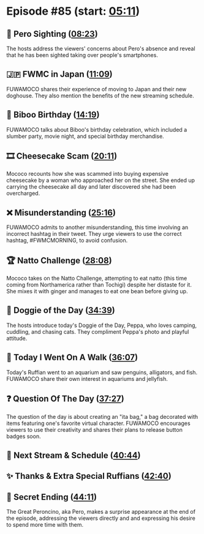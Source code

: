 # Episode #85 (start: [05:11](https://youtu.be/3vjDKAjuN90?t=05m11s))

## 👀 Pero Sighting ([08:23](https://youtu.be/3vjDKAjuN90?t=08m23s))

The hosts address the viewers' concerns about Pero's absence and reveal that he has been sighted taking over people's smartphones.

## 🇯🇵 FWMC in Japan ([11:09](https://youtu.be/3vjDKAjuN90?t=11m09s))

FUWAMOCO shares their experience of moving to Japan and their new doghouse. They also mention the benefits of the new streaming schedule.

## 🎂 Biboo Birthday ([14:19](https://youtu.be/3vjDKAjuN90?t=14m19s))

FUWAMOCO talks about Biboo's birthday celebration, which included a slumber party, movie night, and special birthday merchandise.

## 🎞️ Cheesecake Scam ([20:11](https://youtu.be/3vjDKAjuN90?t=20m11s))

Mococo recounts how she was scammed into buying expensive cheesecake by a woman who approached her on the street. She ended up carrying the cheesecake all day and later discovered she had been overcharged.

## ❌ Misunderstanding ([25:16](https://youtu.be/3vjDKAjuN90?t=25m16s))

FUWAMOCO admits to another misunderstanding, this time involving an incorrect hashtag in their tweet. They urge viewers to use the correct hashtag, #FWMCMORNING, to avoid confusion.

## 🏆 Natto Challenge ([28:08](https://youtu.be/3vjDKAjuN90?t=28m08s))

Mococo takes on the Natto Challenge, attempting to eat natto (this time coming from Northamerica rather than Tochigi) despite her distaste for it. She mixes it with ginger and manages to eat one bean before giving up.

## 🐶 Doggie of the Day ([34:39](https://youtu.be/3vjDKAjuN90?t=34m39s))

The hosts introduce today's Doggie of the Day, Peppa, who loves camping, cuddling, and chasing cats. They compliment Peppa's photo and playful attitude.

## 🚶 Today I Went On A Walk ([36:07](https://youtu.be/3vjDKAjuN90?t=36m07s))

Today's Ruffian went to an aquarium and saw penguins, alligators, and fish. FUWAMOCO share their own interest in aquariums and jellyfish.

## ❓ Question Of The Day ([37:27](https://youtu.be/3vjDKAjuN90?t=37m27s))

The question of the day is about creating an "ita bag," a bag decorated with items featuring one's favorite virtual character. FUWAMOCO encourages viewers to use their creativity and shares their plans to release button badges soon.

## 📅 Next Stream & Schedule ([40:44](https://youtu.be/3vjDKAjuN90?t=40m44s))

## ✨ Thanks & Extra Special Ruffians ([42:40](https://youtu.be/3vjDKAjuN90?t=42m40s))

## 🤫 Secret Ending ([44:11](https://youtu.be/3vjDKAjuN90?t=44m11s))

The Great Peroncino, aka Pero, makes a surprise appearance at the end of the episode, addressing the viewers directly and and expressing his desire to spend more time with them.
